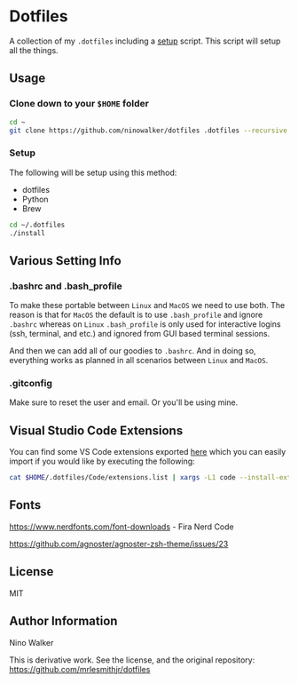 # Dotfiles

A collection of my `.dotfiles` including a [setup](setup.sh) script. This script
will setup all the things.

## Usage

### Clone down to your `$HOME` folder

```bash
cd ~
git clone https://github.com/ninowalker/dotfiles .dotfiles --recursive
```

### Setup

The following will be setup using this method:

- dotfiles
- Python
- Brew

```bash
cd ~/.dotfiles
./install
```

## Various Setting Info

### .bashrc and .bash_profile

To make these portable between `Linux` and `MacOS` we need to use both. The
reason is that for `MacOS` the default is to use `.bash_profile` and ignore
`.bashrc` whereas on `Linux` `.bash_profile` is only used for interactive
logins (ssh, terminal, and etc.) and ignored from GUI based terminal sessions.

And then we can add all of our goodies to `.bashrc`. And in doing so,
everything works as planned in all scenarios between `Linux` and `MacOS`.

### .gitconfig

Make sure to reset the user and email. Or you'll be using mine.

## Visual Studio Code Extensions

You can find some VS Code extensions exported [here](Code/extensions.list) which
you can easily import if you would like by executing the following:

```bash
cat $HOME/.dotfiles/Code/extensions.list | xargs -L1 code --install-extension
```

## Fonts

https://www.nerdfonts.com/font-downloads - Fira Nerd Code

https://github.com/agnoster/agnoster-zsh-theme/issues/23

## License

MIT

## Author Information

Nino Walker

This is derivative work. See the license, and the original repository: <https://github.com/mrlesmithjr/dotfiles>
